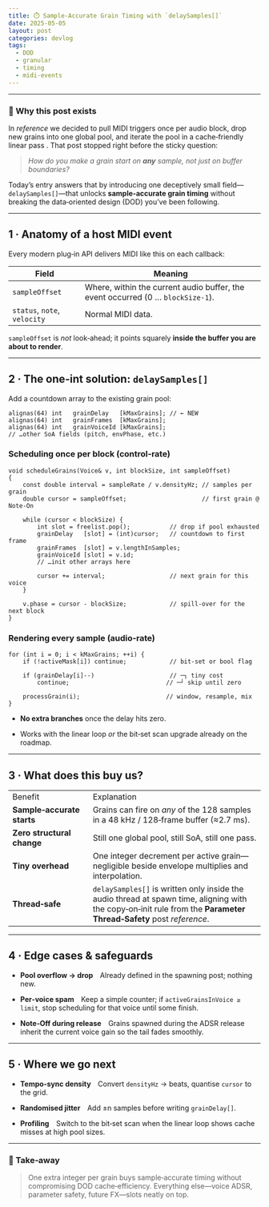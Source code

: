 ```yaml
---
title: ⏱️ Sample‑Accurate Grain Timing with `delaySamples[]`
date: 2025-05-05
layout: post
categories: devlog
tags:
  - DOD
  - granular
  - timing
  - midi-events
---
```

---
### 🎯 Why this post exists

In *reference* we decided to pull MIDI triggers once per audio block, drop new grains into one global pool, and iterate the pool in a cache‑friendly linear pass . That post stopped right before the sticky question:

> _How do you make a grain start on_ ****_any_**** _sample, not just on buffer boundaries?_

Today’s entry answers that by introducing one deceptively small field—`delaySamples[]`—that unlocks **sample‑accurate grain timing** without breaking the data‑oriented design (DOD) you’ve been following.

---

## 1 · Anatomy of a host MIDI event

Every modern plug‑in API delivers MIDI like this on each callback:

|Field|Meaning|
|---|---|
|`sampleOffset`|Where, within the current audio buffer, the event occurred (0 … `blockSize‑1`).|
|`status`, `note`, `velocity`|Normal MIDI data.|

`sampleOffset` is _not_ look‑ahead; it points squarely **inside the buffer you are about to render**.

---

## 2 · The one‑int solution: `delaySamples[]`

Add a countdown array to the existing grain pool:

```
alignas(64) int   grainDelay   [kMaxGrains]; // ← NEW
alignas(64) int   grainFrames  [kMaxGrains];
alignas(64) int   grainVoiceId [kMaxGrains];
// …other SoA fields (pitch, envPhase, etc.)
```

### Scheduling once per block (control‑rate)

```
void scheduleGrains(Voice& v, int blockSize, int sampleOffset)
{
    const double interval = sampleRate / v.densityHz; // samples per grain
    double cursor = sampleOffset;                     // first grain @ Note‑On

    while (cursor < blockSize) {
        int slot = freelist.pop();           // drop if pool exhausted
        grainDelay   [slot] = (int)cursor;   // countdown to first frame
        grainFrames  [slot] = v.lengthInSamples;
        grainVoiceId [slot] = v.id;
        // …init other arrays here

        cursor += interval;                  // next grain for this voice
    }

    v.phase = cursor - blockSize;            // spill‑over for the next block
}
```

### Rendering every sample (audio‑rate)

```
for (int i = 0; i < kMaxGrains; ++i) {
    if (!activeMask[i]) continue;            // bit‑set or bool flag

    if (grainDelay[i]--)                     // ─┐ tiny cost
        continue;                           // ─┘ skip until zero

    processGrain(i);                        // window, resample, mix
}
```

- **No extra branches** once the delay hits zero.
    
- Works with the linear loop _or_ the bit‑set scan upgrade already on the roadmap.
    

---

## 3 · What does this buy us?

|                            |                                                                                                                                                                                              |
| -------------------------- | -------------------------------------------------------------------------------------------------------------------------------------------------------------------------------------------- |
| Benefit                    | Explanation                                                                                                                                                                                  |
| **Sample‑accurate starts** | Grains can fire on _any_ of the 128 samples in a 48 kHz / 128‑frame buffer (≈2.7 ms).                                                                                                        |
| **Zero structural change** | Still one global pool, still SoA, still one pass.                                                                                                                                            |
| **Tiny overhead**          | One integer decrement per active grain—negligible beside envelope multiplies and interpolation.                                                                                              |
| **Thread‑safe**            | `delaySamples[]` is written only inside the audio thread at spawn time, aligning with the copy‑on‑init rule from the **Parameter Thread‑Safety** post *reference*. |

---

## 4 · Edge cases & safeguards

- **Pool overflow → drop** Already defined in the spawning post; nothing new.
    
- **Per‑voice spam** Keep a simple counter; if `activeGrainsInVoice ≥ limit`, stop scheduling for that voice until some finish.
    
- **Note‑Off during release** Grains spawned during the ADSR release inherit the current voice gain so the tail fades smoothly.
    

---

## 5 · Where we go next

- **Tempo‑sync density** Convert `densityHz` → beats, quantise `cursor` to the grid.
    
- **Randomised jitter** Add ±n samples before writing `grainDelay[]`.
    
- **Profiling** Switch to the bit‑set scan when the linear loop shows cache misses at high pool sizes.
    

---

### 📝 Take‑away

> One extra integer per grain buys sample‑accurate timing without compromising DOD cache‑efficiency. Everything else—voice ADSR, parameter safety, future FX—slots neatly on top.

